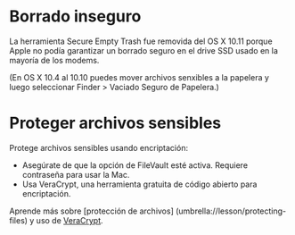 [Title]: # (Borrado seguro en Mac OS X)
[Order]: # (2)

# Borrado inseguro
La herramienta Secure Empty Trash fue removida del OS X 10.11 porque Apple no podía  garantizar un borrado seguro en el drive SSD usado en la mayoría de los modems.

(En OS X 10.4 al 10.10 puedes mover archivos senxibles a la papelera y luego seleccionar Finder > Vaciado Seguro de Papelera.)

# Proteger archivos sensibles

Protege archivos sensibles usando encriptación: 

*	Asegúrate de que la opción de FileVault esté activa. Requiere contraseña para usar la Mac.
*	Usa VeraCrypt, una herramienta gratuita de código abierto para encriptación.

Aprende más sobre [protección de archivos] (umbrella://lesson/protecting-files) y uso de [VeraCrypt](umbrella://lesson/veracrypt).
